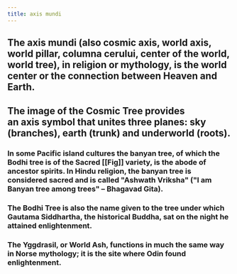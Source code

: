 ```yaml
---
title: axis mundi
---
```


## The __axis mundi__ (also cosmic axis, world axis, world pillar, columna cerului, center of the world, world tree), in religion or mythology, is the world center or the connection between Heaven and Earth.

## 

## The image of the __Cosmic Tree__ provides an axis symbol that unites three planes: sky (branches), earth (trunk) and underworld (roots).
### In some Pacific island cultures the banyan tree, of which the Bodhi tree is of the Sacred [[Fig]] variety, is the abode of ancestor spirits. In Hindu religion, the banyan tree is considered sacred and is called "Ashwath Vriksha" ("I am Banyan tree among trees" – Bhagavad Gita).

### The Bodhi Tree is also the name given to the tree under which Gautama Siddhartha, the historical Buddha, sat on the night he attained enlightenment.

### The Yggdrasil, or World Ash, functions in much the same way in Norse mythology; it is the site where Odin found enlightenment.
